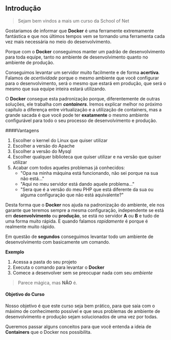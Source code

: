 ## Introdução

> Sejam bem vindos a mais um curso da School of Net

Gostariamos de informar que **Docker** é uma ferramente extremamente fantástica e que nos últimos tempos vem se tornando uma ferramenta cada vez mais necessária no meio do desenvolvimento.

Porque com o **Docker** conseguimos manter um padrão de desenvolvimento para toda equipe, tanto no ambiente de desenvolvimento quanto no ambiente de produção.

Conseguimos levantar um servidor muito facilmente e de forma **acertiva**. Falamos de _acertividade_ porque o mesmo ambiente que você configurar para o desenvolvimento, será o mesmo que estará em produção, que será o mesmo que sua equipe inteira estará utilizando.

O **Docker** consegue esta padronização porque, diferentemente de outras soluções, ele trabalha com **_containers_**. Iremos explicar melhor no próximo capítulo a diferença entre virtualização e a utilização de containers, mas a grande sacada é que você pode ter **exatamente** o mesmo ambiente configurável para todo o seu processo de desenvolvimento e produção.

####Vantagens
1. Escolher o kernel do Linux que quiser utilizar
2. Escolher a versão do Apache
3. Escolher a versão do Mysql
4. Escolher qualquer biblioteca que quiser utilizar e na versão que quiser utilizar
5. Acabar com todos aqueles problemas já conhecidos:
    * "Opa na minha máquina está funcionando, não sei porque na sua não está..."
    * "Aqui no meu servidor está dando aquele problema..."
    * "Sera que é a versão do meu PHP que está diferente da sua ou alguma configuração que não está aquivalente?"

Desta forma que o **Docker** nos ajuda na padronização do ambiente, ele nos garante que teremos sempre a mesma configuração, independente se está em **desenvolvimento** ou **produção**, se está no servidor **A** ou **B** e tudo de uma forma muito rápida. E quando falamos _rapidamente_ é porque é realmente muito rápido.

Em questão de **segundos** conseguimos levantar todo um ambiente de desenvolvimento com basicamente um comando.

**Exemplo**
1. Acessa a pasta do seu projeto
2. Executa o comando para levantar o **Docker**
3. Comece a desenvolver sem se preocupar nada com seu _ambiente_

> Parece mágica, mas **NÃO** é.

#### Objetivo do Curso

Nosso objetivo é que este curso seja bem prático, para que saia com o máximo de conhecimento possível e que seus problemas de ambiente de desenvolvimento e produção sejam solucionados de uma vez por todas.

Queremos passar alguns conceitos para que você entenda a ideia de **Containers** que o Docker nos possibilita.
